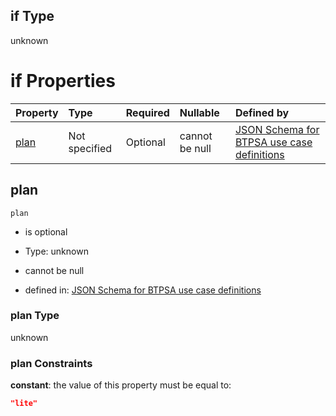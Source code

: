 ## if Type

unknown

# if Properties

| Property      | Type          | Required | Nullable       | Defined by                                                                                                                                                                                                                                  |
| :------------ | :------------ | :------- | :------------- | :------------------------------------------------------------------------------------------------------------------------------------------------------------------------------------------------------------------------------------------ |
| [plan](#plan) | Not specified | Optional | cannot be null | [JSON Schema for BTPSA use case definitions](btpsa-usecase-properties-services-items-allof-1-then-allof-40-then-allof-0-if-properties-plan.md "undefined#/properties/services/items/allOf/1/then/allOf/40/then/allOf/0/if/properties/plan") |

## plan



`plan`

*   is optional

*   Type: unknown

*   cannot be null

*   defined in: [JSON Schema for BTPSA use case definitions](btpsa-usecase-properties-services-items-allof-1-then-allof-40-then-allof-0-if-properties-plan.md "undefined#/properties/services/items/allOf/1/then/allOf/40/then/allOf/0/if/properties/plan")

### plan Type

unknown

### plan Constraints

**constant**: the value of this property must be equal to:

```json
"lite"
```
